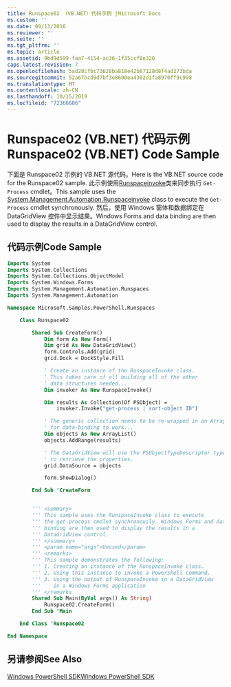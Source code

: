 ```yaml
---
title: Runspace02 （VB.NET）代码示例 |Microsoft Docs
ms.custom: ''
ms.date: 09/13/2016
ms.reviewer: ''
ms.suite: ''
ms.tgt_pltfrm: ''
ms.topic: article
ms.assetid: 9bd9d599-faa7-4154-ac36-1f35ccf8e320
caps.latest.revision: 7
ms.openlocfilehash: 5ad28cfbc73628ba818e42b87128d8f4ad273bda
ms.sourcegitcommit: 52a67bcd9d7bf3e8600ea4302d1fa8970ff9c998
ms.translationtype: MT
ms.contentlocale: zh-CN
ms.lasthandoff: 10/15/2019
ms.locfileid: "72366606"
---
```

# <a name="runspace02-vbnet-code-sample"></a><span data-ttu-id="4ac43-102">Runspace02 (VB.NET) 代码示例</span><span class="sxs-lookup"><span data-stu-id="4ac43-102">Runspace02 (VB.NET) Code Sample</span></span>

<span data-ttu-id="4ac43-103">下面是 Runspace02 示例的 VB.NET 源代码。</span><span class="sxs-lookup"><span data-stu-id="4ac43-103">Here is the VB.NET source code for the Runspace02 sample.</span></span> <span data-ttu-id="4ac43-104">此示例使用[Runspaceinvoke](/dotnet/api/System.Management.Automation.RunspaceInvoke)类来同步执行 `Get-Process` cmdlet。</span><span class="sxs-lookup"><span data-stu-id="4ac43-104">This sample uses the [System.Management.Automation.Runspaceinvoke](/dotnet/api/System.Management.Automation.RunspaceInvoke) class to execute the `Get-Process` cmdlet synchronously.</span></span> <span data-ttu-id="4ac43-105">然后，使用 Windows 窗体和数据绑定在 DataGridView 控件中显示结果。</span><span class="sxs-lookup"><span data-stu-id="4ac43-105">Windows Forms and data binding are then used to display the results in a DataGridView control.</span></span>

## <a name="code-sample"></a><span data-ttu-id="4ac43-106">代码示例</span><span class="sxs-lookup"><span data-stu-id="4ac43-106">Code Sample</span></span>

```vb
Imports System
Imports System.Collections
Imports System.Collections.ObjectModel
Imports System.Windows.Forms
Imports System.Management.Automation.Runspaces
Imports System.Management.Automation

Namespace Microsoft.Samples.PowerShell.Runspaces

    Class Runspace02

        Shared Sub CreateForm()
            Dim form As New Form()
            Dim grid As New DataGridView()
            form.Controls.Add(grid)
            grid.Dock = DockStyle.Fill

            ' Create an instance of the RunspaceInvoke class.
            ' This takes care of all building all of the other
            ' data structures needed...
            Dim invoker As New RunspaceInvoke()

            Dim results As Collection(Of PSObject) = _
                invoker.Invoke("get-process | sort-object ID")

            ' The generic collection needs to be re-wrapped in an ArrayList
            ' for data-binding to work...
            Dim objects As New ArrayList()
            objects.AddRange(results)

            ' The DataGridView will use the PSObjectTypeDescriptor type
            ' to retrieve the properties.
            grid.DataSource = objects

            form.ShowDialog()

        End Sub 'CreateForm


        ''' <summary>
        ''' This sample uses the RunspaceInvoke class to execute
        ''' the get-process cmdlet synchronously. Windows Forms and data
        ''' binding are then used to display the results in a
        ''' DataGridView control.
        ''' </summary>
        ''' <param name="args">Unused</param>
        ''' <remarks>
        ''' This sample demonstrates the following:
        ''' 1. Creating an instance of the RunspaceInvoke class.
        ''' 2. Using this instance to invoke a PowerShell command.
        ''' 3. Using the output of RunspaceInvoke in a DataGridView
        '''    in a Windows Forms application
        ''' </remarks
        Shared Sub Main(ByVal args() As String)
            Runspace02.CreateForm()
        End Sub 'Main

    End Class 'Runspace02

End Namespace
```

<!-- TODO!!!: [!code-csharp[Runspace02.vb](../../powershell-sdk-samples/SDK-2.0/vb/Runspace02/Runspace02.vb#L09-L68 "Runspace02.vb")] -->

## <a name="see-also"></a><span data-ttu-id="4ac43-107">另请参阅</span><span class="sxs-lookup"><span data-stu-id="4ac43-107">See Also</span></span>

[<span data-ttu-id="4ac43-108">Windows PowerShell SDK</span><span class="sxs-lookup"><span data-stu-id="4ac43-108">Windows PowerShell SDK</span></span>](../windows-powershell-reference.md)